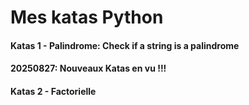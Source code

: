 # Mes katas Python
#### Katas 1 - Palindrome: Check if a string is a palindrome
#### 20250827: Nouveaux Katas en vu !!!
#### Katas 2 - Factorielle